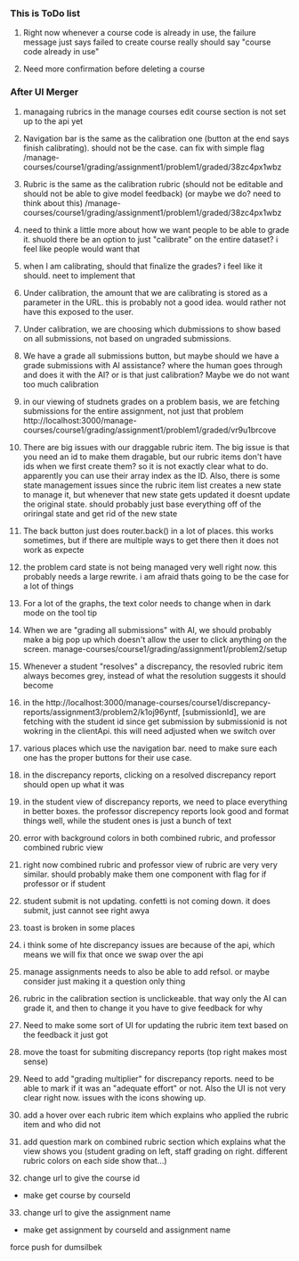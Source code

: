 ### This is ToDo list

1. Right now whenever a course code is already in use, the failure message just says failed to create course
really should say "course code already in use"


2. Need more confirmation before deleting a course




### After UI Merger

1. managaing rubrics in the manage courses edit course section is not set up to the api yet


2. Navigation bar is the same as the calibration one (button at the end says finish calibrating). should not be the case. can fix with simple flag
/manage-courses/course1/grading/assignment1/problem1/graded/38zc4px1wbz

3. Rubric is the same as the calibration rubric (should not be editable and should not be able to give model feedback) (or maybe we do? need to think about this)
/manage-courses/course1/grading/assignment1/problem1/graded/38zc4px1wbz


4. need to think a little more about how we want people to be able to grade it. shuold there be an option to just "calibrate" on the entire dataset? i feel like people would want that

5. when I am calibrating, should that finalize the grades? i feel like it should. neet to implement that

6. Under calibration, the amount that we are calibrating is stored as a parameter in the URL. this is probably not a good idea. would rather not have this exposed to the user. 

7. Under calibration, we are choosing which dubmissions to show based on all submissions, not based on ungraded submissions. 

8. We have a grade all submissions button, but maybe should we have a grade submissions with AI assistance? where the human goes through and does it with the AI? or is that just calibration? Maybe we do not want too much calibration

9. in our viewing of studnets grades on a problem basis, we are fetching submissions for the entire assignment, not just that problem
http://localhost:3000/manage-courses/course1/grading/assignment1/problem1/graded/vr9u1brcove

10. There are big issues with our draggable rubric item. The big issue is that you need an id to make them dragable, but our rubric items don't have ids when we first create them? so it is not exactly clear what to do. apparently you can use their array index as the ID. Also, there is some state management issues since the rubric item list creates a new state to manage it, but whenever that new state gets updated it doesnt update the original state. should probably just base everything off of the oriringal state and get rid of the new state

11. The back button just does router.back() in a lot of places. this works sometimes, but if there are multiple ways to get there then it does not work as expecte


12. the problem card state is not being managed very well right now. this probably needs a large rewrite. i am afraid thats going to be the case for a lot of things

13. For a lot of the graphs, the text color needs to change when in dark mode on the tool tip

14. When we are "grading all submissions" with AI, we should probably make a big pop up which doesn't allow the user to click anything on the screen. 
manage-courses/course1/grading/assignment1/problem2/setup

15. Whenever a student "resolves" a discrepancy, the resovled rubric item always becomes grey, instead of what the resolution suggests it should become

16. in the http://localhost:3000/manage-courses/course1/discrepancy-reports/assignment3/problem2/k1oj96yntf, [submissionId], we are fetching with the student id since get submission by submissionid is not wokring in the clientApi. this will need adjusted when we switch over

17. various places which use the navigation bar. need to make sure each one has the proper buttons for their use case. 

18. in the discrepancy reports, clicking on a resolved discrepancy report should open up what it was

19. in the student view of discrepancy reports, we need to place everything in better boxes. the professor discrepency reports look good and format things well, while the student ones is just a bunch of text

20. error with background colors in both combined rubric, and professor combined rubric view

21. right now combined rubric and professor view of rubric are very very similar. should probably make them one component with flag for if professor or if student

22. student submit is not updating. confetti is not coming down. it does submit, just cannot see right awya

23. toast is broken in some places

24. i think some of hte discrepancy issues are because of the api, which means we will fix that once we swap over the api

25. manage assignments needs to also be able to add refsol. or maybe consider just making it a question only thing

26. rubric in the calibration section is unclickeable. that way only the AI can grade it, and then to change it you have to give feedback for why

27. Need to make some sort of UI for updating the rubric item text based on the feedback it just got

28. move the toast for submiting discrepancy reports (top right makes most sense)

29. Need to add "grading multiplier" for discrepancy reports. need to be able to mark if it was an "adequate effort" or not. Also the UI is not very clear right now. issues with the icons showing up. 

30. add a hover over each rubric item which explains who applied the rubric item and who did not

31. add question mark on combined rubric section which explains what the view shows you (student grading on left, staff grading on right. different rubric colors on each side show that...)

32. change url to give the course id
- make get course by courseId 

33. change url to give the assignment name
- make get assignment by courseId and assignment name

force push for dumsilbek